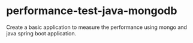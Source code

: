 # performance-test-java-mongodb
Create a basic application to measure the performance using mongo and java spring boot application.
